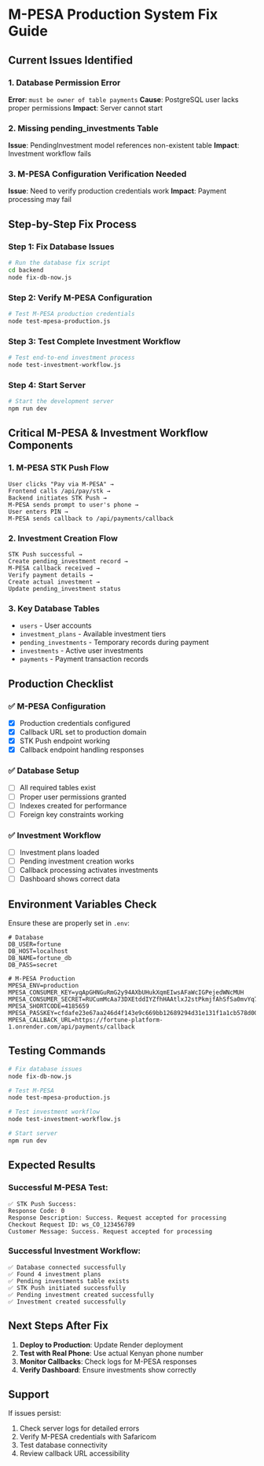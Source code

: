 # M-PESA Production System Fix Guide

## Current Issues Identified

### 1. Database Permission Error
**Error**: `must be owner of table payments`
**Cause**: PostgreSQL user lacks proper permissions
**Impact**: Server cannot start

### 2. Missing pending_investments Table
**Issue**: PendingInvestment model references non-existent table
**Impact**: Investment workflow fails

### 3. M-PESA Configuration Verification Needed
**Issue**: Need to verify production credentials work
**Impact**: Payment processing may fail

## Step-by-Step Fix Process

### Step 1: Fix Database Issues
```bash
# Run the database fix script
cd backend
node fix-db-now.js
```

### Step 2: Verify M-PESA Configuration
```bash
# Test M-PESA production credentials
node test-mpesa-production.js
```

### Step 3: Test Complete Investment Workflow
```bash
# Test end-to-end investment process
node test-investment-workflow.js
```

### Step 4: Start Server
```bash
# Start the development server
npm run dev
```

## Critical M-PESA & Investment Workflow Components

### 1. **M-PESA STK Push Flow**
```
User clicks "Pay via M-PESA" → 
Frontend calls /api/pay/stk → 
Backend initiates STK Push → 
M-PESA sends prompt to user's phone → 
User enters PIN → 
M-PESA sends callback to /api/payments/callback
```

### 2. **Investment Creation Flow**
```
STK Push successful → 
Create pending_investment record → 
M-PESA callback received → 
Verify payment details → 
Create actual investment → 
Update pending_investment status
```

### 3. **Key Database Tables**
- `users` - User accounts
- `investment_plans` - Available investment tiers
- `pending_investments` - Temporary records during payment
- `investments` - Active user investments
- `payments` - Payment transaction records

## Production Checklist

### ✅ M-PESA Configuration
- [x] Production credentials configured
- [x] Callback URL set to production domain
- [x] STK Push endpoint working
- [x] Callback endpoint handling responses

### ✅ Database Setup
- [ ] All required tables exist
- [ ] Proper user permissions granted
- [ ] Indexes created for performance
- [ ] Foreign key constraints working

### ✅ Investment Workflow
- [ ] Investment plans loaded
- [ ] Pending investment creation works
- [ ] Callback processing activates investments
- [ ] Dashboard shows correct data

## Environment Variables Check

Ensure these are properly set in `.env`:
```
# Database
DB_USER=fortune
DB_HOST=localhost
DB_NAME=fortune_db
DB_PASS=secret

# M-PESA Production
MPESA_ENV=production
MPESA_CONSUMER_KEY=yqApGHNGuRmG2y94AXbUHukXqmEIwsAFaWcIGPejedWNcMUH
MPESA_CONSUMER_SECRET=RUCumMcAa73DXEtddIYZfhHAAtlxJ2stPkmjfAhSfSa0mvYq7VH2JdBl8cwMtDTo
MPESA_SHORTCODE=4185659
MPESA_PASSKEY=cfdafe23e67aa246d4f143e9c669bb12689294d31e131f1a1cb578d00679b756
MPESA_CALLBACK_URL=https://fortune-platform-1.onrender.com/api/payments/callback
```

## Testing Commands

```bash
# Fix database issues
node fix-db-now.js

# Test M-PESA
node test-mpesa-production.js

# Test investment workflow
node test-investment-workflow.js

# Start server
npm run dev
```

## Expected Results

### Successful M-PESA Test:
```
✅ STK Push Success:
Response Code: 0
Response Description: Success. Request accepted for processing
Checkout Request ID: ws_CO_123456789
Customer Message: Success. Request accepted for processing
```

### Successful Investment Workflow:
```
✅ Database connected successfully
✅ Found 4 investment plans
✅ Pending investments table exists
✅ STK Push initiated successfully
✅ Pending investment created successfully
✅ Investment created successfully
```

## Next Steps After Fix

1. **Deploy to Production**: Update Render deployment
2. **Test with Real Phone**: Use actual Kenyan phone number
3. **Monitor Callbacks**: Check logs for M-PESA responses
4. **Verify Dashboard**: Ensure investments show correctly

## Support

If issues persist:
1. Check server logs for detailed errors
2. Verify M-PESA credentials with Safaricom
3. Test database connectivity
4. Review callback URL accessibility